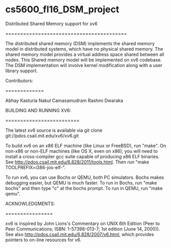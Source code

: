 # cs5600_fl16_DSM_project
Distributed Shared Memory support for xv6

=========================================

The distributed shared memory (DSM) implements the shared
memory model in distributed systems, which have no physical shared
memory. The shared memory model provides a virtual address space shared
between all nodes. This Shared memory model will be implemented on xv6 codebase.
The DSM implementation will involve kernel modification along with a user library support.



Contributors:

=============

Abhay Kasturia
Nakul Camasamudram
Rashmi Dwaraka


BUILDING AND RUNNING XV6:

=========================

The latest xv6 source is available via
git clone git://pdos.csail.mit.edu/xv6/xv6.git

To build xv6 on an x86 ELF machine (like Linux or FreeBSD), run "make".
On non-x86 or non-ELF machines (like OS X, even on x86), you will
need to install a cross-compiler gcc suite capable of producing x86 ELF
binaries.  See http://pdos.csail.mit.edu/6.828/2011/tools.html.
Then run "make TOOLPREFIX=i386-jos-elf-".

To run xv6, you can use Bochs or QEMU, both PC simulators.
Bochs makes debugging easier, but QEMU is much faster. 
To run in Bochs, run "make bochs" and then type "c" at the bochs prompt.
To run in QEMU, run "make qemu".


ACKNOWLEDGMENTS:

================

xv6 is inspired by John Lions's Commentary on UNIX 6th Edition (Peer
to Peer Communications; ISBN: 1-57398-013-7; 1st edition (June 14,
2000)). See also http://pdos.csail.mit.edu/6.828/2007/v6.html, which
provides pointers to on-line resources for v6.
